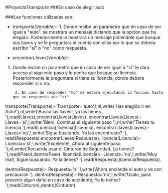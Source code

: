 #_ProyectoTransporte_
###En caso de elegir auto

###Las funciones utilizadas son:
* _transporte(Variable):-_
        1. Donde recibe un parametro que en caso de ser igual a "auto", se mostrara un mensaje diciendo que la opcion que ha elegido. 
        Posteriormente le mostrara un mensaje pidiendole que busque sus llaves y se le preguntara si cuenta con ellas por lo que se debera 
        escribir "si" o "no" como respuesta.

* _encontrarLlaves(Variable):-_

1. Donde recibe un parametro que en caso de ser igual a "si" le dara acceso al siguiente paso y le pedira que busque su licencia.
Posteriormente le preguntara si tiene su licencia, donde debera responder si o no.

        2. En caso de responder "no" se estara ejecutando la funcion hasta que su respuesta sea "si".
        
        
transporte(Transporte):- Transporte='auto',!,nl,write('Has elegido ir en Auto!'),nl,write('Busca las llaves!, ya las tienes '),read(Llaves),encontrarLlaves(Llaves).
encontrarLlaves(Llaves):- Llaves='si',!,write('Bien!, Continua el siguiente paso '),nl,write('Tienes tu licencia '),read(Licencia),licencia(Licencia).
encontrarLlaves(Llaves):- Llaves='no',!,write('Sigue buscando, Ya las encontraste? '), read(Respuesta),encontrarLlaves(Respuesta).
licencia(Licencia):- Licencia='si',!,write('Excelente!, Ahora al siguiente paso '),nl,write('Recuerda usar el Cinturon de Seguridad, Lo tienes? '),read(Paso),dentro(Paso).
licencia(Licencia):- Licencia='no',!,write('Muy mal!, Sigue buscando. Ya la tienes? '),read(Respuesta),licencia(Respuesta).

dentro(Respuesta):- Respuesta='si',!,write('Ahora enciende el auto y ve con precaucion ').
dentro(Respuesta):- Respuesta='no',!,write('Usalo, para prevenir algun daño en caso de accidente, Ya lo tienes? '),read(Cinturon),dentro(Cinturon).
